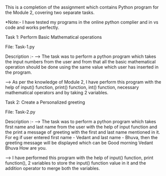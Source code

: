 This is a completion of the assignment which contains Python program for the Module 2, covering two separate tasks.

*Note:- I have tested my programs in the online python complier and in vs code and works perfectly.

Task 1: Perform Basic Mathematical operations

File: Task-1.py

Description :- 
--> The task was to perform a python program which takes the input numbers from the user and from that all the basic mathematical operation should be done using the same value which user has inserted in the program. 

--> As per the knowledge of Module 2, I have perform this program with the help of input() function, print() function, int() function, necessary mathematical operators and by taking 2 variables.


Task 2: Create a Personalized greeting

File: Task-2.py

Description :-
--> The task was to perform a python program which takes first name and last name from the user with the help of input function and the print a message of greeting with the first and last name mentioned in it. For eg if user entered first name - Vedant and last name - Bhuva, then the greeting message will be displayed which can be Good morning Vedant Bhuva How are you.

--> I have performed this program with the help of input() function, print function(), 2 variables to store the input() function value in it and the addition operator to merge both the variables.
